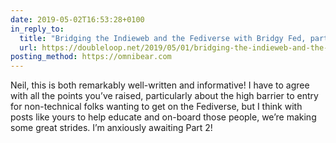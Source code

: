 ```yaml
---
date: 2019-05-02T16:53:28+0100
in_reply_to:
  title: "Bridging the Indieweb and the Fediverse with Bridgy Fed, part 1"
  url: https://doubleloop.net/2019/05/01/bridging-the-indieweb-and-the-fediverse-with-bridgy-fed-part-1/
posting_method: https://omnibear.com
---
```


Neil, this is both remarkably well-written and informative! I have to agree with all the points you’ve raised, particularly about the high barrier to entry for non-technical folks wanting to get on the Fediverse, but I think with posts like yours to help educate and on-board those people, we’re making some great strides. I’m anxiously awaiting Part 2!
